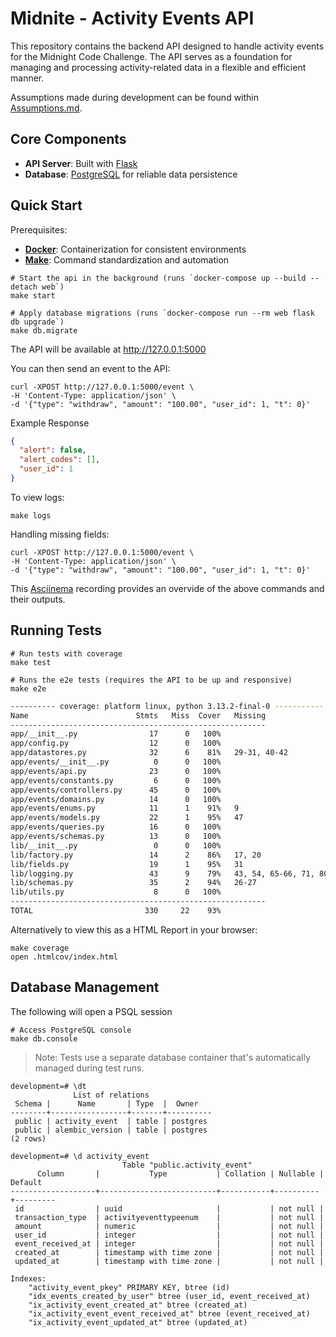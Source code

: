 # Midnite - Activity Events API

This repository contains the backend API designed to handle activity events for the Midnight Code Challenge. The API serves as a foundation for managing and processing activity-related data in a flexible and efficient manner.

Assumptions made during development can be found within [Assumptions.md](./ASSUMPTIONS.MD).

## Core Components

- **API Server**: Built with [Flask](http://flask.pocoo.org)
- **Database**: [PostgreSQL](https://www.postgresql.org/) for reliable data persistence

## Quick Start

Prerequisites:

- **[Docker](https://www.docker.com)**: Containerization for consistent environments
- **[Make](https://www.gnu.org/software/make/)**: Command standardization and automation

```shell
# Start the api in the background (runs `docker-compose up --build --detach web`)
make start

# Apply database migrations (runs `docker-compose run --rm web flask db upgrade`)
make db.migrate
```

The API will be available at <http://127.0.0.1:5000>

You can then send an event to the API:

```shell
curl -XPOST http://127.0.0.1:5000/event \
-H 'Content-Type: application/json' \
-d '{"type": "withdraw", "amount": "100.00", "user_id": 1, "t": 0}'
```

Example Response

```json
{
  "alert": false,
  "alert_codes": [],
  "user_id": 1
}
```

To view logs:

```shell
make logs
```

Handling missing fields:

```shell
curl -XPOST http://127.0.0.1:5000/event \
-H 'Content-Type: application/json' \
-d '{"type": "withdraw", "amount": "100.00", "user_id": 1, "t": 0}'
```

This [Asciinema](https://asciinema.org/a/gNMdR2CfwEuENFRoAMuZtlTOE) recording provides an overvide of the above commands and their outputs.

## Running Tests

```shell
# Run tests with coverage
make test

# Runs the e2e tests (requires the API to be up and responsive)
make e2e
```

```bash
---------- coverage: platform linux, python 3.13.2-final-0 -----------
Name                        Stmts   Miss  Cover   Missing
---------------------------------------------------------
app/__init__.py                17      0   100%
app/config.py                  12      0   100%
app/datastores.py              32      6    81%   29-31, 40-42
app/events/__init__.py          0      0   100%
app/events/api.py              23      0   100%
app/events/constants.py         6      0   100%
app/events/controllers.py      45      0   100%
app/events/domains.py          14      0   100%
app/events/enums.py            11      1    91%   9
app/events/models.py           22      1    95%   47
app/events/queries.py          16      0   100%
app/events/schemas.py          13      0   100%
lib/__init__.py                 0      0   100%
lib/factory.py                 14      2    86%   17, 20
lib/fields.py                  19      1    95%   31
lib/logging.py                 43      9    79%   43, 54, 65-66, 71, 80-86
lib/schemas.py                 35      2    94%   26-27
lib/utils.py                    8      0   100%
---------------------------------------------------------
TOTAL                         330     22    93%
```

Alternatively to view this as a HTML Report in your browser:

```shell
make coverage
open .htmlcov/index.html
```

## Database Management

The following will open a PSQL session

```shell
# Access PostgreSQL console
make db.console
```

> Note: Tests use a separate database container that's automatically managed during test runs.

```shell
development=# \dt
              List of relations
 Schema |      Name       | Type  |  Owner
--------+-----------------+-------+----------
 public | activity_event  | table | postgres
 public | alembic_version | table | postgres
(2 rows)

development=# \d activity_event
                         Table "public.activity_event"
      Column       |           Type           | Collation | Nullable | Default
-------------------+--------------------------+-----------+----------+---------
 id                | uuid                     |           | not null |
 transaction_type  | activityeventtypeenum    |           | not null |
 amount            | numeric                  |           | not null |
 user_id           | integer                  |           | not null |
 event_received_at | integer                  |           | not null |
 created_at        | timestamp with time zone |           | not null |
 updated_at        | timestamp with time zone |           | not null |

Indexes:
    "activity_event_pkey" PRIMARY KEY, btree (id)
    "idx_events_created_by_user" btree (user_id, event_received_at)
    "ix_activity_event_created_at" btree (created_at)
    "ix_activity_event_event_received_at" btree (event_received_at)
    "ix_activity_event_updated_at" btree (updated_at)
```
